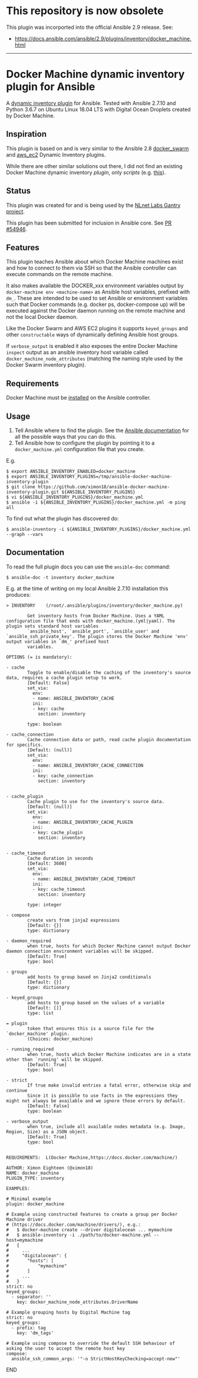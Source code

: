 # This repository is now obsolete

This plugin was incorported into the official Ansible 2.9 release. See:

- https://docs.ansible.com/ansible/2.9/plugins/inventory/docker_machine.html

----

# Docker Machine dynamic inventory plugin for Ansible

A [dynamic inventory plugin](https://docs.ansible.com/ansible/latest/plugins/inventory.html) for Ansible. Tested with Ansible 2.7.10 and Python 3.6.7 on Ubuntu Linux 18.04 LTS with Digital Ocean Droplets created by Docker Machine.

## Inspiration

This plugin is based on and is very similar to the Ansible 2.8 [docker_swarm](https://docs.ansible.com/ansible/devel/plugins/inventory/docker_swarm.html?highlight=docker_swarm) and [aws_ec2](https://docs.ansible.com/ansible/devel/plugins/inventory/aws_ec2.html?highlight=aws_ec2) Dynamic Inventory plugins.

While there are other similar solutions out there, I did not find an existing Docker Machine dynamic inventory _plugin_, only _scripts_ (e.g. [this](https://gist.github.com/nathanleclaire/1bbf18de7c73f89aa36c)).

## Status

This plugin was created for and is being used by the [NLnet Labs Gantry project](https://github.com/NLnetLabs/gantry).

This plugin has been submitted for inclusion in Ansible core. See [PR #54946](https://github.com/ansible/ansible/pull/54946).

## Features

This plugin teaches Ansible about which Docker Machine machines exist and how to connect to them via SSH so that the Ansible controller can execute commands on the remote machine.

It also makes available the DOCKER_xxx environment variables output by `docker-machine env <machine-name>` as Ansible host variables, prefixed with `dm_`. These are intended to be used to set Ansible or environment variables such that Docker commands (e.g. docker ps, docker-compose up) will be executed against the Docker daemon running on the remote machine and not the local Docker daemon.

Like the Docker Swarm and AWS EC2 plugins it supports `keyed_groups` and other `constructable` ways of dynamically defining Ansible host groups.

If `verbose_output` is enabled it also exposes the entire Docker Machine ```inspect``` output as an ansible inventory host variable called `docker_machine_node_attributes` (matching the naming style used by the Docker Swarm inventory plugin).

## Requirements

Docker Machine must be [installed](https://docs.docker.com/machine/install-machine/) on the Ansible controller.

## Usage

1. Tell Ansible where to find the plugin. See the [Ansible documentation](https://docs.ansible.com/ansible/latest/dev_guide/developing_locally.html#adding-a-plugin-locally) for all the possible ways that you can do this.
2. Tell Ansible how to configure the plugin by pointing it to a `docker_machine.yml` configuration file that you create.

E.g.

```
$ export ANSIBLE_INVENTORY_ENABLED=docker_machine
$ export ANSIBLE_INVENTORY_PLUGINS=/tmp/ansible-docker-machine-inventory-plugin
$ git clone https://github.com/ximon18/ansible-docker-machine-inventory-plugin.git ${ANSIBLE_INVENTORY_PLUGINS}
$ vi ${ANSIBLE_INVENTORY_PLUGINS}/docker_machine.yml
$ ansible -i ${ANSIBLE_INVENTORY_PLUGINS}/docker_machine.yml -m ping all
```

To find out what the plugin has discovered do:

```
$ ansible-inventory -i ${ANSIBLE_INVENTORY_PLUGINS}/docker_machine.yml --graph --vars
```

## Documentation

To read the full plugin docs you can use the `ansible-doc` command:

```
$ ansible-doc -t inventory docker_machine
```

E.g. at the time of writing on my local Ansible 2.7.10 installation this produces:

```
> INVENTORY    (/root/.ansible/plugins/inventory/docker_machine.py)

        Get inventory hosts from Docker Machine. Uses a YAML configuration file that ends with docker_machine.(yml|yaml). The plugin sets standard host variables
        `ansible_host', `ansible_port', `ansible_user' and `ansible_ssh_private_key'. The plugin stores the Docker Machine 'env' output variables in `dm_' prefixed host
        variables.

OPTIONS (= is mandatory):

- cache
        Toggle to enable/disable the caching of the inventory's source data, requires a cache plugin setup to work.
        [Default: False]
        set_via:
          env:
          - name: ANSIBLE_INVENTORY_CACHE
          ini:
          - key: cache
            section: inventory
        
        type: boolean

- cache_connection
        Cache connection data or path, read cache plugin documentation for specifics.
        [Default: (null)]
        set_via:
          env:
          - name: ANSIBLE_INVENTORY_CACHE_CONNECTION
          ini:
          - key: cache_connection
            section: inventory
        

- cache_plugin
        Cache plugin to use for the inventory's source data.
        [Default: (null)]
        set_via:
          env:
          - name: ANSIBLE_INVENTORY_CACHE_PLUGIN
          ini:
          - key: cache_plugin
            section: inventory
        

- cache_timeout
        Cache duration in seconds
        [Default: 3600]
        set_via:
          env:
          - name: ANSIBLE_INVENTORY_CACHE_TIMEOUT
          ini:
          - key: cache_timeout
            section: inventory
        
        type: integer

- compose
        create vars from jinja2 expressions
        [Default: {}]
        type: dictionary

- daemon_required
        when true, hosts for which Docker Machine cannot output Docker daemon connection environment variables will be skipped.
        [Default: True]
        type: bool

- groups
        add hosts to group based on Jinja2 conditionals
        [Default: {}]
        type: dictionary

- keyed_groups
        add hosts to group based on the values of a variable
        [Default: []]
        type: list

= plugin
        token that ensures this is a source file for the `docker_machine' plugin.
        (Choices: docker_machine)

- running_required
        when true, hosts which Docker Machine indicates are in a state other than `running' will be skipped.
        [Default: True]
        type: bool

- strict
        If true make invalid entries a fatal error, otherwise skip and continue
        Since it is possible to use facts in the expressions they might not always be available and we ignore those errors by default.
        [Default: False]
        type: boolean

- verbose_output
        when true, include all available nodes metadata (e.g. Image, Region, Size) as a JSON object.
        [Default: True]
        type: bool


REQUIREMENTS:  L(Docker Machine,https://docs.docker.com/machine/)

AUTHOR: Ximon Eighteen (@ximon18)
NAME: docker_machine
PLUGIN_TYPE: inventory

EXAMPLES:

# Minimal example
plugin: docker_machine

# Example using constructed features to create a group per Docker Machine driver
# (https://docs.docker.com/machine/drivers/), e.g.:
#   $ docker-machine create --driver digitalocean ... mymachine
#   $ ansible-inventory -i ./path/to/docker-machine.yml --host=mymachine
#   {
#     ...
#     "digitalocean": {
#       "hosts": [
#           "mymachine"
#       ]
#     ...
#   }
strict: no
keyed_groups:
  - separator: ''
    key: docker_machine_node_attributes.DriverName

# Example grouping hosts by Digital Machine tag
strict: no
keyed_groups:
  - prefix: tag
    key: 'dm_tags'

# Example using compose to override the default SSH behaviour of asking the user to accept the remote host key
compose:
  ansible_ssh_common_args: '"-o StrictHostKeyChecking=accept-new"'
```

END

